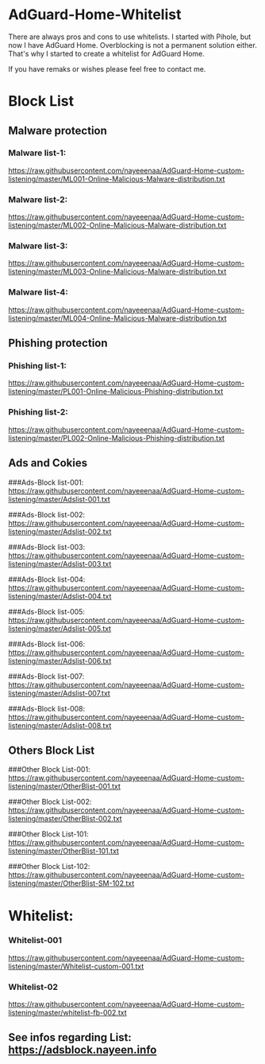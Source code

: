 # AdGuard-Home-Whitelist

There are always pros and cons to use whitelists. I started with Pihole, but now I have AdGuard Home. Overblocking is not a permanent solution either. That's why I started to create a whitelist for AdGuard Home. 

If you have remaks or wishes please feel free to contact me.


# Block List
## Malware protection

### Malware list-1:
https://raw.githubusercontent.com/nayeeenaa/AdGuard-Home-custom-listening/master/ML001-Online-Malicious-Malware-distribution.txt

### Malware list-2:
https://raw.githubusercontent.com/nayeeenaa/AdGuard-Home-custom-listening/master/ML002-Online-Malicious-Malware-distribution.txt

### Malware list-3:
https://raw.githubusercontent.com/nayeeenaa/AdGuard-Home-custom-listening/master/ML003-Online-Malicious-Malware-distribution.txt

### Malware list-4:
https://raw.githubusercontent.com/nayeeenaa/AdGuard-Home-custom-listening/master/ML004-Online-Malicious-Malware-distribution.txt



## Phishing protection

### Phishing list-1:
https://raw.githubusercontent.com/nayeeenaa/AdGuard-Home-custom-listening/master/PL001-Online-Malicious-Phishing-distribution.txt


### Phishing list-2:
https://raw.githubusercontent.com/nayeeenaa/AdGuard-Home-custom-listening/master/PL002-Online-Malicious-Phishing-distribution.txt



## Ads and Cokies 

###Ads-Block list-001:
https://raw.githubusercontent.com/nayeeenaa/AdGuard-Home-custom-listening/master/Adslist-001.txt

###Ads-Block list-002:
https://raw.githubusercontent.com/nayeeenaa/AdGuard-Home-custom-listening/master/Adslist-002.txt

###Ads-Block list-003:
https://raw.githubusercontent.com/nayeeenaa/AdGuard-Home-custom-listening/master/Adslist-003.txt

###Ads-Block list-004:
https://raw.githubusercontent.com/nayeeenaa/AdGuard-Home-custom-listening/master/Adslist-004.txt

###Ads-Block list-005:
https://raw.githubusercontent.com/nayeeenaa/AdGuard-Home-custom-listening/master/Adslist-005.txt

###Ads-Block list-006:
https://raw.githubusercontent.com/nayeeenaa/AdGuard-Home-custom-listening/master/Adslist-006.txt

###Ads-Block list-007:
https://raw.githubusercontent.com/nayeeenaa/AdGuard-Home-custom-listening/master/Adslist-007.txt

###Ads-Block list-008:
https://raw.githubusercontent.com/nayeeenaa/AdGuard-Home-custom-listening/master/Adslist-008.txt


## Others Block List

###Other Block List-001:
https://raw.githubusercontent.com/nayeeenaa/AdGuard-Home-custom-listening/master/OtherBlist-001.txt

###Other Block List-002:
https://raw.githubusercontent.com/nayeeenaa/AdGuard-Home-custom-listening/master/OtherBlist-002.txt

###Other Block List-101:
https://raw.githubusercontent.com/nayeeenaa/AdGuard-Home-custom-listening/master/OtherBlist-101.txt

###Other Block List-102:
https://raw.githubusercontent.com/nayeeenaa/AdGuard-Home-custom-listening/master/OtherBlist-SM-102.txt




# Whitelist:
### Whitelist-001
https://raw.githubusercontent.com/nayeeenaa/AdGuard-Home-custom-listening/master/Whitelist-custom-001.txt

### Whitelist-02
https://raw.githubusercontent.com/nayeeenaa/AdGuard-Home-custom-listening/master/whitelist-fb-002.txt




## See infos regarding List: https://adsblock.nayeen.info
